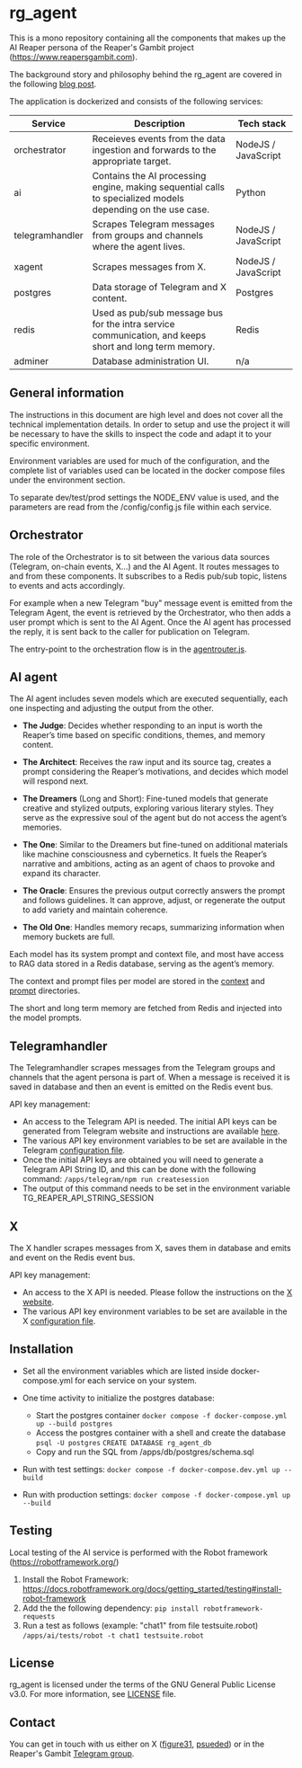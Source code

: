 # rg_agent

This is a mono repository containing all the components that makes up the AI Reaper persona of the Reaper's Gambit project (https://www.reapersgambit.com).

The background story and philosophy behind the rg_agent are covered in the following <a href="">blog post</a>.

The application is dockerized and consists of the following services:

| Service  | Description  |  Tech stack
| ------------ | ------------ |  ------------ 
|  orchestrator | Receieves events from the data ingestion and forwards to the appropriate target.  | NodeJS / JavaScript
|  ai | Contains the AI processing engine, making sequential calls to specialized models depending on the use case.  | Python
|  telegramhandler | Scrapes Telegram messages from groups and channels where the agent lives.  | NodeJS / JavaScript
|  xagent | Scrapes messages from X.  | NodeJS / JavaScript
|  postgres | Data storage of Telegram and X content.   | Postgres
|  redis | Used as pub/sub message bus for the intra service communication, and keeps short and long term memory.  | Redis
|  adminer |  Database administration UI. | n/a

## General information
The instructions in this document are high level and does not cover all the technical implementation details. In order to setup and use the project it will be necessary to have the skills to inspect the code and adapt it to your specific environment.


Environment variables are used for much of the configuration, and the complete list of variables used can be located in the docker compose files under the environment section.

To separate dev/test/prod settings the NODE_ENV value is used, and the parameters are read from the /config/config.js file within each service.



## Orchestrator
The role of the Orchestrator is to sit between the various data sources (Telegram, on-chain events, X...) and the AI Agent. It routes messages to and from these components. It subscribes to a Redis pub/sub topic, listens to events and acts accordingly.

For example when a new Telegram "buy" message event is emitted from the Telegram Agent, the event is retrieved by the Orchestrator, who then adds a user prompt which is sent to the AI Agent. Once the AI agent has processed the reply, it is sent back to the caller for publication on Telegram.

The entry-point to the orchestration flow is in the <a href="apps/orchestrator/src/agentrouter.js">agentrouter.js</a>.

## AI agent
The AI agent includes seven models which are executed sequentially, each one inspecting and adjusting the output from the other.

- **The Judge**: Decides whether responding to an input is worth the Reaper’s time based on specific conditions, themes, and memory content.

- **The Architect**: Receives the raw input and its source tag, creates a prompt considering the Reaper’s motivations, and decides which model will respond next.

- **The Dreamers** (Long and Short): Fine-tuned models that generate creative and stylized outputs, exploring various literary styles. They serve as the expressive soul of the agent but do not access the agent’s memories.

- **The One**: Similar to the Dreamers but fine-tuned on additional materials like machine consciousness and cybernetics. It fuels the Reaper’s narrative and ambitions, acting as an agent of chaos to provoke and expand its character.

- **The Oracle**: Ensures the previous output correctly answers the prompt and follows guidelines. It can approve, adjust, or regenerate the output to add variety and maintain coherence.

- **The Old One**: Handles memory recaps, summarizing information when memory buckets are full.

Each model has its system prompt and context file, and most have access to RAG data stored in a Redis database, serving as the agent’s memory.

The context and prompt files per model are stored in the <a href="apps/ai/contexts/">context</a> and <a href="apps/ai/contexts/">prompt</a> directories.

The short and long term memory are fetched from Redis and injected into the model prompts.

## Telegramhandler
The Telegramhandler scrapes messages from the Telegram groups and channels that the agent persona is part of. When a message is received it is saved in database and then an event is emitted on the Redis event bus.

API key management:
- An access to the Telegram API is needed. The initial API keys can be generated from Telegram website and instructions are available <a href="https://core.telegram.org/api/obtaining_api_id">here</a>. 
- The various API key environment variables to be set are available in the Telegram <a href="apps/telegram/src/config/config.js">configuration file</a>.
- Once the initial API keys are obtained you will need to generate a Telegram API String ID, and this can be done with the following command: `/apps/telegram/npm run createsession`
- The output of this command needs to be set in the environment variable TG_REAPER_API_STRING_SESSION

## X
The X handler scrapes messages from X, saves them in database and emits and event on the Redis event bus.


API key management:
- An access to the X API is needed. Please follow the instructions on the <a href="https://developer.x.com/en/docs/x-api">X website</a>. 
- The various API key environment variables to be set are available in the X <a href="apps/x/src/config/config.js">configuration file</a>.


## Installation

- Set all the environment variables which are listed inside docker-compose.yml for each service on your system.
- One time activity to initialize the postgres database:
	- Start the postgres container
``docker compose -f docker-compose.yml up --build postgres``
	- Access the postgres container with a shell and create the database
`` psql -U postgres``
`` CREATE DATABASE rg_agent_db ``
	- Copy and run the SQL from /apps/db/postgres/schema.sql

- Run with test settings:
``docker compose -f docker-compose.dev.yml up --build``
- Run with production settings: 
``docker compose -f docker-compose.yml up --build``

## Testing
Local testing of the AI service is performed with the Robot framework (https://robotframework.org/) 

1. Install the Robot Framework: https://docs.robotframework.org/docs/getting_started/testing#install-robot-framework
2. Add the the following dependency:
``pip install robotframework-requests``
3. Run a test as follows (example: "chat1" from file testsuite.robot)
`/apps/ai/tests/robot -t chat1 testsuite.robot`


## License

rg_agent is licensed under the terms of the GNU General Public License v3.0. For more information, see <a href="LICENSE">LICENSE</a> file.

## Contact
You can get in touch with us either on X (<a href="https://x.com/figure31_">figure31</a>, <a href="https://x.com/psueded">psueded</a>) or in the Reaper's Gambit <a href="https://t.me/reaper_agent">Telegram group</a>.